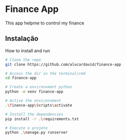 # Finance App

This app helpme to control my finance

## Instalação

How to install and run

```bash
# Clone the repo
git clone https://github.com/alucardavid/finance-app

# Access the dir in the terminal/cmd
cd finance-app

# Create a environvment python
python -m venv finance-app

# Active the environvment
.\finance-app\Scripts\activate

# Install the dependencies
pip install -r .\requirements.txt

# Execute o projeto
python .\manage.py runserver
